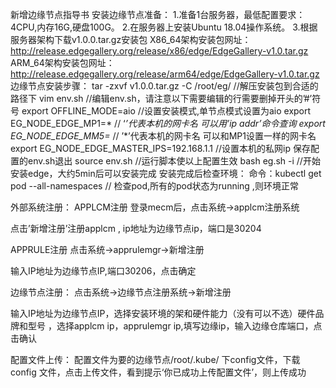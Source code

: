 新增边缘节点指导书
安装边缘节点准备：
1.准备1台服务器，最低配置要求：4CPU,内存16G,硬盘100G。 
2.在服务器上安装Ubuntu 18.04操作系统。
3.根据服务器架构下载v1.0.0.tar.gz安装包
X86_64架构安装包网址：http://release.edgegallery.org/release/x86/edge/EdgeGallery-v1.0.tar.gz
ARM_64架构安装包网址：http://release.edgegallery.org/release/arm64/edge/EdgeGallery-v1.0.tar.gz
边缘节点安装步骤：
tar -zxvf  v1.0.0.tar.gz  -C  /root/eg/     //解压安装包到合适的路径下 
vim env.sh     //编辑env.sh，请注意以下需要编辑的行需要删掉开头的’#’符号
export OFFLINE_MODE=aio     //设置安装模式,单节点模式设置为aio
export EG_NODE_EDGE_MP1=*      // ‘*’代表本机的网卡名 可以用’ip addr’命令查询
export EG_NODE_EDGE_MM5=*     // ’*’代表本机的网卡名  可以和MP1设置一样的网卡名
export EG_NODE_EDGE_MASTER_IPS=192.168.1.1     //设置本机的私网ip
保存配置的env.sh退出
source  env.sh    //运行脚本使以上配置生效
bash  eg.sh  -i     //开始安装edge，大约5min后可以安装完成
安装完成后检查环境：
命令：kubectl get pod --all-namespaces   // 检查pod,所有的pod状态为running ,则环境正常


外部系统注册：
APPLCM注册
登录mecm后，点击系统→applcm注册系统


点击’新增注册’注册applcm ,  ip地址为边缘节点ip，端口是30204


APPRULE注册
点击系统→apprulemgr→新增注册


输入IP地址为边缘节点IP,端口30206，点击确定


边缘节点注册：
点击系统→边缘节点注册系统→新增注册

输入IP地址为边缘节点IP，选择安装环境的架和硬件能力（没有可以不选）硬件品牌和型号 ，选择applcm ip，apprulemgr ip,填写边缘ip，输入边缘仓库端口，点击确认

配置文件上传：
配置文件为要的边缘节点/root/.kube/ 下config文件，下载config 文件，点击上传文件，看到提示‘你已成功上传配置文件’，则上传成功


